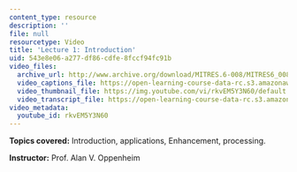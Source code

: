 ```yaml
---
content_type: resource
description: ''
file: null
resourcetype: Video
title: 'Lecture 1: Introduction'
uid: 543e8e06-a277-df86-cdfe-8fccf94fc91b
video_files:
  archive_url: http://www.archive.org/download/MITRES.6-008/MITRES6_008_lec01_300k.mp4
  video_captions_file: https://open-learning-course-data-rc.s3.amazonaws.com/res-6-008-digital-signal-processing-spring-2011/092ef961a7675d249ab60e6edd8fe5df_rkvEM5Y3N60.vtt
  video_thumbnail_file: https://img.youtube.com/vi/rkvEM5Y3N60/default.jpg
  video_transcript_file: https://open-learning-course-data-rc.s3.amazonaws.com/res-6-008-digital-signal-processing-spring-2011/16780194e368b932e5273cfda585f847_rkvEM5Y3N60.pdf
video_metadata:
  youtube_id: rkvEM5Y3N60
---
```


**Topics covered:** Introduction, applications, Enhancement, processing.

**Instructor:** Prof. Alan V. Oppenheim